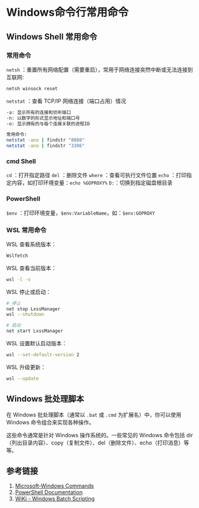 # Windows命令行常用命令

## Windows Shell 常用命令

### 常用命令

`netsh` ：重置所有网络配置（需要重启），常用于网络连接突然中断或无法连接到互联网:
```bash
netsh winsock reset
```

`netstat` ：查看 TCP/IP 网络连接（端口占用）情况
```bash
-a: 显示所有的连接和侦听端口
-n: 以数字的形式显示地址和端口号
-o: 显示拥有的与每个连接关联的进程ID

常用命令:
netstat -ano | findstr "8080"
netstat -ano | findstr "3306"
```

### cmd Shell

`cd` ：打开指定路径
`del` ：删除文件
`where` ：查看可执行文件位置
`echo` ：打印指定内容，如打印环境变量：`echo %GOPROXY%`
`D:`：切换到指定磁盘根目录
### PowerShell

`$env` ：打印环境变量，`$env:VariableName`，如：`$env:GOPROXY`

### WSL 常用命令

WSL 查看系统版本：
```bash
Wslfetch
```

WSL 查看当前版本：
```bash
wsl -l -v
```

WSL 停止或启动：
```bash
# 停止
net stop LxssManager
wsl --shutdown

# 启动
net start LxssManager
```

WSL 设置默认启动版本：
```bash
wsl --set-default-version 2
```

WSL 升级更新：
```bash
wsl --update
```

## Windows 批处理脚本

在 Windows 批处理脚本（通常以 `.bat` 或 `.cmd` 为扩展名）中，你可以使用 Windows 命令组合来实现各种操作。

这些命令通常是针对 Windows 操作系统的。一些常见的 Windows 命令包括 dir（列出目录内容）、copy（复制文件）、del（删除文件）、echo（打印消息）等等。

## 参考链接
1. [Microsoft-Windows Commands](https://learn.microsoft.com/en-us/windows-server/administration/windows-commands/windows-commands)
2. [PowerShell Documentation](https://learn.microsoft.com/en-us/powershell/)
3. [WiKi - Windows Batch Scripting](https://en.wikibooks.org/wiki/Windows_Batch_Scripting)